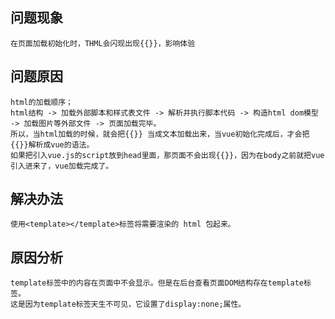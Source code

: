 ## 问题现象
    在页面加载初始化时，THML会闪现出现{{}}，影响体验

## 问题原因
    html的加载顺序；
    html结构 -> 加载外部脚本和样式表文件 -> 解析并执行脚本代码 -> 构造html dom模型 -> 加载图片等外部文件 -> 页面加载完毕。
    所以，当html加载的时候，就会把{{}} 当成文本加载出来，当vue初始化完成后，才会把{{}}解析成vue的语法。
    如果把引入vue.js的script放到head里面，那页面不会出现{{}}，因为在body之前就把vue引入进来了，vue加载完成了。

## 解决办法
    使用<template></template>标签将需要渲染的 html 包起来。

## 原因分析
    template标签中的内容在页面中不会显示。但是在后台查看页面DOM结构存在template标签。
    这是因为template标签天生不可见，它设置了display:none;属性。